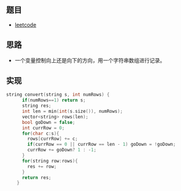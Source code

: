 ## 题目

- [leetcode](https://leetcode-cn.com/problems/zigzag-conversion/solution/)

## 思路

- 一个变量控制向上还是向下的方向，用一个字符串数组进行记录。


##  实现
```c++
string convert(string s, int numRows) {
      if(numRows==1) return s;
      string res;
      int len = min(int(s.size()), numRows);
      vector<string> rows(len);
      bool goDown = false;
      int currRow = 0;
      for(char c:s){
        rows[currRow] += c;
        if(currRow == 0 || currRow == len - 1) goDown = !goDown;
        currRow += goDown? 1 : -1;
      }
      for(string row:rows){
        res += row;
      }
      return res;
    }
```